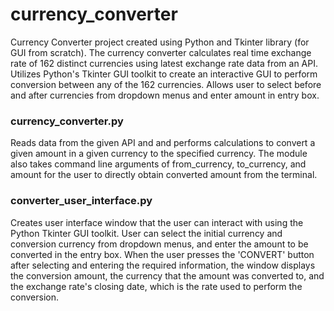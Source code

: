 # currency_converter

Currency Converter project created using Python and Tkinter library (for GUI from scratch). The currency converter calculates real time exchange rate of 162 distinct currencies using latest exchange rate data from an API. Utilizes Python's Tkinter GUI toolkit to create an interactive GUI to perform conversion between any of the 162 currencies. Allows user to select before and after currencies from dropdown menus and enter amount in entry box.


### currency_converter.py

Reads data from the given API and and performs calculations to convert a given amount in a given currency to the specified currency. The module also takes command line arguments of from_currency, to_currency, and amount for the user to directly obtain converted amount from the terminal.


### converter_user_interface.py

Creates user interface window that the user can interact with using the Python Tkinter GUI toolkit. User can select the initial currency and conversion currency from dropdown menus, and enter the amount to be converted in the entry box. When the user presses the 'CONVERT' button after selecting and entering the required information, the window displays the conversion amount, the currency that the amount was converted to, and the exchange rate's closing date, which is the rate used to perform the conversion.
